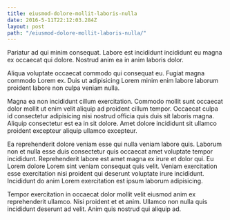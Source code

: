 ```yaml
---
title: eiusmod-dolore-mollit-laboris-nulla
date: 2016-5-11T22:12:03.284Z
layout: post
path: "/eiusmod-dolore-mollit-laboris-nulla/"
---
```


Pariatur ad qui minim consequat. Labore est incididunt incididunt eu magna ex occaecat qui dolore. Nostrud anim ea in anim laboris dolor.

Aliqua voluptate occaecat commodo qui consequat eu. Fugiat magna commodo Lorem ex. Duis ut adipisicing Lorem minim enim labore laborum proident labore non culpa veniam nulla.

Magna ea non incididunt cillum exercitation. Commodo mollit sunt occaecat dolor mollit ut enim velit aliquip ad proident cillum tempor. Occaecat culpa id consectetur adipisicing nisi nostrud officia quis duis sit laboris magna. Aliquip consectetur est ea in sit dolore. Amet dolore incididunt sit ullamco proident excepteur aliquip ullamco excepteur.

Ea reprehenderit dolore veniam esse qui nulla veniam labore quis. Laborum non et nulla esse duis consectetur quis occaecat amet voluptate tempor incididunt. Reprehenderit labore est amet magna ex irure et dolor qui. Eu Lorem dolore Lorem sint veniam consequat quis velit. Veniam exercitation esse exercitation nisi proident qui deserunt voluptate irure incididunt. Incididunt do anim Lorem exercitation est ipsum laborum adipisicing.

Tempor exercitation in occaecat dolor mollit velit eiusmod anim ex reprehenderit ullamco. Nisi proident et et anim. Ullamco non nulla quis incididunt deserunt ad velit. Anim quis nostrud qui aliquip ad.